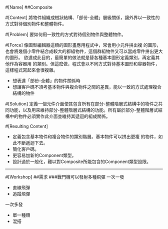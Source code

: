 #[Name] 
##Composite

#[Context]
將物件組織成樹狀結構、「部份-全體」層級關係，讓外界以一致性的方式對待個別物件和整體物件。

#[Problem]
要如何用一致性的方式對待個別物件與整體物件。

#[Force]
像圖型編輯器這類的圖形畫應用程式中，常會用小元件拼出複 的圖形，也會將幾個小零件結合成較大的郡組物件，這個群組物件又可以當成零件拼出更大的圖形。
欲達成此目的，最簡單的做法就是替各種基本圖形定義類別，再定義其他作為容器用 的類別。但這麼做，程式會以不同方式對待基本圖形和容器物件，這樣程式寫起來會很複雜。
*   想表達「部份-全體」的物件關係時
*   想讓客戶碼不須考基本物件與複合物件之間的差異，能以一致的方式處理複合結構的物件

#[Solution]
定義一個元件介面使其包含所有在部分-整體階層式結構中的物件之共同功能，以及用來維持部分-整體階層式結構的功能。所有屬於部分-整體階層式結構中的物件必須實作此介面並維持其遞迴的組成關係。

#[Resulting Content]
*   定義包含基本物件和複合物件的類別階層。基本物件可以拼出更複 的物件，如此不斷遞迴下去。
*   簡化客戶碼。
*   更容易加新的Component類型。
*   設計過於一般化，難以對Composite所能包含的Component類型設限。
***
#[Workshop]
##需求
###戰門機可以發射多種飛彈
一次一發
*   直線飛彈
*   追蹤飛彈

一次多發
*   單一種類
*   混搭
